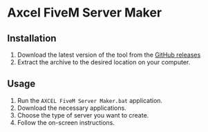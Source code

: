 # Axcel FiveM Server Maker

## Installation

1. Download the latest version of the tool from the [GitHub releases](https://github.com/AxcelServices/Axcel-FiveM-Server-Maker/releases)
2. Extract the archive to the desired location on your computer.

## Usage

1. Run the `AXCEL FiveM Server Maker.bat` application.
2. Download the necessary applications.
3. Choose the type of server you want to create.
4. Follow the on-screen instructions.
